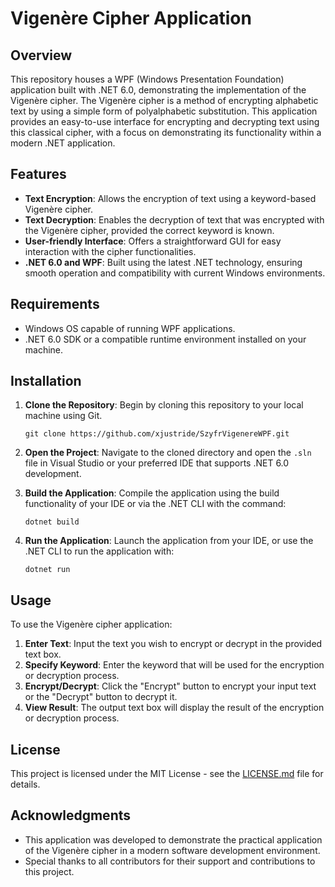 # Vigenère Cipher Application

## Overview

This repository houses a WPF (Windows Presentation Foundation) application built with .NET 6.0, demonstrating the implementation of the Vigenère cipher. The Vigenère cipher is a method of encrypting alphabetic text by using a simple form of polyalphabetic substitution. This application provides an easy-to-use interface for encrypting and decrypting text using this classical cipher, with a focus on demonstrating its functionality within a modern .NET application.

## Features

- **Text Encryption**: Allows the encryption of text using a keyword-based Vigenère cipher.
- **Text Decryption**: Enables the decryption of text that was encrypted with the Vigenère cipher, provided the correct keyword is known.
- **User-friendly Interface**: Offers a straightforward GUI for easy interaction with the cipher functionalities.
- **.NET 6.0 and WPF**: Built using the latest .NET technology, ensuring smooth operation and compatibility with current Windows environments.

## Requirements

- Windows OS capable of running WPF applications.
- .NET 6.0 SDK or a compatible runtime environment installed on your machine.

## Installation

1. **Clone the Repository**: Begin by cloning this repository to your local machine using Git.

    ```
    git clone https://github.com/xjustride/SzyfrVigenereWPF.git
    ```

2. **Open the Project**: Navigate to the cloned directory and open the `.sln` file in Visual Studio or your preferred IDE that supports .NET 6.0 development.

3. **Build the Application**: Compile the application using the build functionality of your IDE or via the .NET CLI with the command:

    ```
    dotnet build
    ```

4. **Run the Application**: Launch the application from your IDE, or use the .NET CLI to run the application with:

    ```
    dotnet run
    ```

## Usage

To use the Vigenère cipher application:

1. **Enter Text**: Input the text you wish to encrypt or decrypt in the provided text box.
2. **Specify Keyword**: Enter the keyword that will be used for the encryption or decryption process.
3. **Encrypt/Decrypt**: Click the "Encrypt" button to encrypt your input text or the "Decrypt" button to decrypt it.
4. **View Result**: The output text box will display the result of the encryption or decryption process.

## License

This project is licensed under the MIT License - see the [LICENSE.md](LICENSE.md) file for details.

## Acknowledgments

- This application was developed to demonstrate the practical application of the Vigenère cipher in a modern software development environment.
- Special thanks to all contributors for their support and contributions to this project.
